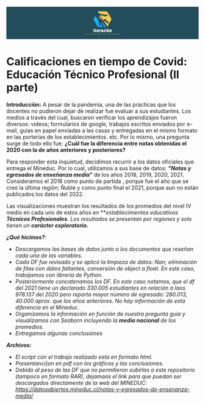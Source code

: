 ![Logo](https://github.com/Iteracion2023/Calificaciones-en-Tiempo-de-Covid-I-parte-/blob/main/LinkedIn%20Cover%20Photo.png)


<h1>Calificaciones en tiempo de Covid: Educación Técnico Profesional (II parte)</h1>

**Introducción:** A pesar de la pandemia, una de las prácticas que los docentes no pudieron dejar de realizar fue evaluar a sus estudiantes. Los medios a través del cual, buscaron verificar los aprendizajes fueron diversos: videos; formularios de google, trabajos escritos enviados por e-mail, guías en papel enviadas a las casas y entregadas en el mismo formato en las porterías de los establecimientos. etc. Por lo mismo, una pregunta surge de todo ello fue: **¿Cuál fue la diferencia entre notas obtenidas el 2020 con la de años anteriores y posteriores?**

Para responder esta inquietud, decidimos recurrir a los datos oficiales que entrega el Mineduc. Por lo cual, utilizamos a sus  base de datos: **<i>"Notas y egresados de enseñanza media"</i>** de los años 2018, 2019, 2020, 2021. Consideramos el 2018 como punto de partida , porque fue el año que se creó la última región: Ñuble y como punto final el 2021, porque aun no están publicados los datos del 2022.

Las visualizaciones muestran los resultados de los promedios del nivel IV medio en cada uno de estos años en **<i>establecimientos educativos <i>**Técnicos Profesionales</i>**. Los resultados se presentan por regiones y solo tienen un **carácter exploratorio.**

**¿Qué hicimos?**:
- Descargamos las bases de datos junto a los documentos que reseñan cada una de las variables. 
- Cada DF fue revisado y se aplicó la limpieza de datos: Nan; eliminación de filas con datos faltantes, conversión de object a float. En este caso, trabajamos con librería de Python. 
- Posteriormente concatenamos los DF. En este caso notamos, que el df del 2021 tiene un declarado 330.005 estudiantes en relación a laos 978.137 del 2020 pero reporta mayor número de egresado: 280.013, 40.000 aprox. que los años anteriores. No hay información de esta diferencia en el Mineduc. 
- Organizamos la información en función de nuestra pregunta guía y visualizamos con Seaborn incluyendo la **media nacional** de los promedios. 
- Entregamos algunas conclusiones

**Archivos:**
  - El script con el trabajo realizado esta en formato html.
  - Presentanci{on en pdf con los gráficos y las conclusiones.
  - Debido al peso de las DF que no permitieron subirlas a este repositorio (tampoco en formato RAR), dejamaos el link para que puedan ser descargados directamente de la web del MINEDUC: https://datosabiertos.mineduc.cl/notas-y-egresados-de-ensenanza-media/
